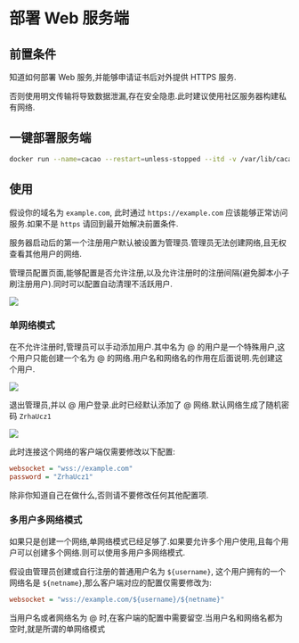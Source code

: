 # 部署 Web 服务端

## 前置条件

知道如何部署 Web 服务,并能够申请证书后对外提供 HTTPS 服务.

否则使用明文传输将导致数据泄漏,存在安全隐患.此时建议使用社区服务器构建私有网络.

## 一键部署服务端

```bash
docker run --name=cacao --restart=unless-stopped --itd -v /var/lib/cacao:/var/lib/cacao -p 8080:80 docker.io/lanthora/cacao:latest
```

## 使用

假设你的域名为 `example.com`, 此时通过 `https://example.com` 应该能够正常访问服务.如果不是 `https` 请回到最开始解决前置条件.

服务器启动后的第一个注册用户默认被设置为管理员.管理员无法创建网络,且无权查看其他用户的网络.

管理员配置页面,能够配置是否允许注册,以及允许注册时的注册间隔(避免脚本小子刷注册用户).同时可以配置自动清理不活跃用户.

![](images/cacao-admin-setting.png)

### 单网络模式

在不允许注册时,管理员可以手动添加用户.其中名为 @ 的用户是一个特殊用户,这个用户只能创建一个名为 @ 的网络.用户名和网络名的作用在后面说明.先创建这个用户.

![](images/cacao-admin-user.png)

退出管理员,并以 @ 用户登录.此时已经默认添加了 @ 网络.默认网络生成了随机密码 `ZrhaUcz1`

![](images/cacao-network.png)

此时连接这个网络的客户端仅需要修改以下配置:

```cfg
websocket = "wss://example.com"
password = "ZrhaUcz1"
```

除非你知道自己在做什么,否则请不要修改任何其他配置项.

### 多用户多网络模式

如果只是创建一个网络,单网络模式已经足够了.如果要允许多个用户使用,且每个用户可以创建多个网络.则可以使用多用户多网络模式.

假设由管理员创建或自行注册的普通用户名为 `${username}`, 这个用户拥有的一个网络名是 `${netname}`,那么客户端对应的配置仅需要修改为:

```cfg
websocket = "wss://example.com/${username}/${netname}"
```

当用户名或者网络名为 @ 时,在客户端的配置中需要留空.当用户名和网络名都为空时,就是所谓的单网络模式
